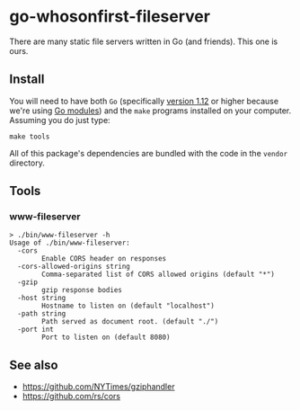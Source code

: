 # go-whosonfirst-fileserver

There are many static file servers written in Go (and friends). This one is ours.

## Install

You will need to have both `Go` (specifically [version 1.12](https://golang.org/dl/) or higher because we're using [Go modules](https://github.com/golang/go/wiki/Modules)) and the `make` programs installed on your computer. Assuming you do just type:

```
make tools
```

All of this package's dependencies are bundled with the code in the `vendor` directory.

## Tools

### www-fileserver

```
> ./bin/www-fileserver -h
Usage of ./bin/www-fileserver:
  -cors
    	Enable CORS header on responses
  -cors-allowed-origins string
    	Comma-separated list of CORS allowed origins (default "*")
  -gzip
    	gzip response bodies
  -host string
    	Hostname to listen on (default "localhost")
  -path string
    	Path served as document root. (default "./")
  -port int
    	Port to listen on (default 8080)
```

## See also

* https://github.com/NYTimes/gziphandler
* https://github.com/rs/cors